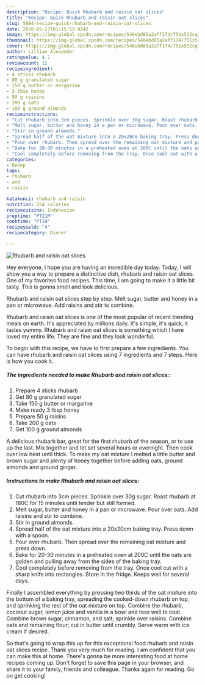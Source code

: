 ```yaml
---
description: "Recipe: Quick Rhubarb and raisin oat slices"
title: "Recipe: Quick Rhubarb and raisin oat slices"
slug: 5884-recipe-quick-rhubarb-and-raisin-oat-slices
date: 2020-05-27T01:15:53.934Z
image: https://img-global.cpcdn.com/recipes/546ebd85a2aff174/751x532cq70/rhubarb-and-raisin-oat-slices-recipe-main-photo.jpg
thumbnail: https://img-global.cpcdn.com/recipes/546ebd85a2aff174/751x532cq70/rhubarb-and-raisin-oat-slices-recipe-main-photo.jpg
cover: https://img-global.cpcdn.com/recipes/546ebd85a2aff174/751x532cq70/rhubarb-and-raisin-oat-slices-recipe-main-photo.jpg
author: Lillian Alexander
ratingvalue: 4.7
reviewcount: 12
recipeingredient:
- 4 sticks rhubarb
- 80 g granulated sugar
- 150 g butter or margarine
- 3 tbsp honey
- 50 g raisins
- 200 g oats
- 100 g ground almonds
recipeinstructions:
- "Cut rhubarb into 3cm pieces. Sprinkle over 30g sugar. Roast rhubarb at 180C for 15 minutes until tender but still formed."
- "Melt sugar, butter and honey in a pan or microwave. Pour over oats. Add raisins and stir to combine."
- "Stir in ground almonds."
- "Spread half of the oat mixture into a 20x20cm baking tray. Press down with a spoon."
- "Pour over rhubarb. Then spread over the remaining oat mixture and press down."
- "Bake for 20-30 minutes in a preheated oven at 200C until the oats are golden and pulling away from the sides of the baking tray."
- "Cool completely before removing from the tray. Once cool cut with a sharp knife into rectangles. Store in the fridge. Keeps well for several days."
categories:
- Resep
tags:
- rhubarb
- and
- raisin

katakunci: rhubarb and raisin
nutrition: 254 calories
recipecuisine: Indonesian
preptime: "PT21M"
cooktime: "PT1H"
recipeyield: "4"
recipecategory: Dinner

---
```



![Rhubarb and raisin oat slices](https://img-global.cpcdn.com/recipes/546ebd85a2aff174/751x532cq70/rhubarb-and-raisin-oat-slices-recipe-main-photo.jpg)

Hey everyone, I hope you are having an incredible day today. Today, I will show you a way to prepare a distinctive dish, rhubarb and raisin oat slices. One of my favorites food recipes. This time, I am going to make it a little bit tasty. This is gonna smell and look delicious.

Rhubarb and raisin oat slices step by step. Melt sugar, butter and honey in a pan or microwave. Add raisins and stir to combine.

Rhubarb and raisin oat slices is one of the most popular of recent trending meals on earth. It's appreciated by millions daily. It's simple, it's quick, it tastes yummy. Rhubarb and raisin oat slices is something which I have loved my entire life. They are fine and they look wonderful.


To begin with this recipe, we have to first prepare a few ingredients. You can have rhubarb and raisin oat slices using 7 ingredients and 7 steps. Here is how you cook it.

##### The ingredients needed to make Rhubarb and raisin oat slices::

1. Prepare 4 sticks rhubarb
1. Get 80 g granulated sugar
1. Take 150 g butter or margarine
1. Make ready 3 tbsp honey
1. Prepare 50 g raisins
1. Take 200 g oats
1. Get 100 g ground almonds


A delicious rhubarb bar, great for the first rhubarb of the season, or to use up the last. Mix together and let set several hours or overnight. Then cook over low heat until thick. To make my oat mixture I melted a little butter and brown sugar and plenty of honey together before adding oats, ground almonds and ground ginger. 

##### Instructions to make Rhubarb and raisin oat slices:

1. Cut rhubarb into 3cm pieces. Sprinkle over 30g sugar. Roast rhubarb at 180C for 15 minutes until tender but still formed.
1. Melt sugar, butter and honey in a pan or microwave. Pour over oats. Add raisins and stir to combine.
1. Stir in ground almonds.
1. Spread half of the oat mixture into a 20x20cm baking tray. Press down with a spoon.
1. Pour over rhubarb. Then spread over the remaining oat mixture and press down.
1. Bake for 20-30 minutes in a preheated oven at 200C until the oats are golden and pulling away from the sides of the baking tray.
1. Cool completely before removing from the tray. Once cool cut with a sharp knife into rectangles. Store in the fridge. Keeps well for several days.


Finally I assembled everything by pressing two thirds of the oat mixture into the bottom of a baking tray, spreading the cooked-down rhubarb on top, and sprinking the rest of the oat mixture on top. Combine the rhubarb, coconut sugar, lemon juice and vanilla in a bowl and toss well to coat. Combine brown sugar, cinnamon, and salt; sprinkle over raisins. Combine oats and remaining flour; cut in butter until crumbly. Serve warm with ice cream if desired. 

So that's going to wrap this up for this exceptional food rhubarb and raisin oat slices recipe. Thank you very much for reading. I am confident that you can make this at home. There's gonna be more interesting food at home recipes coming up. Don't forget to save this page in your browser, and share it to your family, friends and colleague. Thanks again for reading. Go on get cooking!
